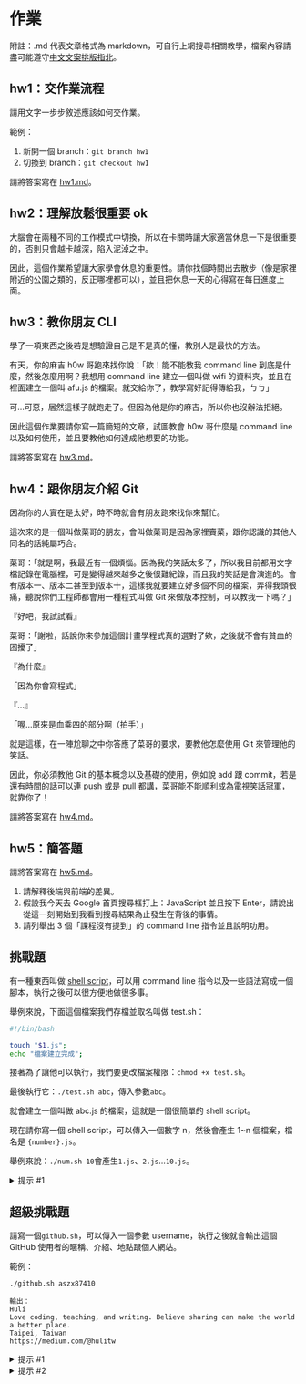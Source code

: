 # 作業

附註：.md 代表文章格式為 markdown，可自行上網搜尋相關教學，檔案內容請盡可能遵守[中文文案排版指北](https://github.com/sparanoid/chinese-copywriting-guidelines)。

## hw1：交作業流程

請用文字一步步敘述應該如何交作業。

範例：

1. 新開一個 branch：`git branch hw1`
2. 切換到 branch：`git checkout hw1`

請將答案寫在 [hw1.md](hw1.md)。

## hw2：理解放鬆很重要 ok

大腦會在兩種不同的工作模式中切換，所以在卡關時讓大家適當休息一下是很重要的，否則只會越卡越深，陷入泥淖之中。

因此，這個作業希望讓大家學會休息的重要性。請你找個時間出去散步（像是家裡附近的公園之類的，反正哪裡都可以），並且把休息一天的心得寫在每日進度上面。

## hw3：教你朋友 CLI

學了一項東西之後若是想驗證自己是不是真的懂，教別人是最快的方法。

有天，你的麻吉 h0w 哥跑來找你說：「欸！能不能教我 command line 到底是什麼，然後怎麼用啊？我想用 command line 建立一個叫做 wifi 的資料夾，並且在裡面建立一個叫 afu.js 的檔案。就交給你了，教學寫好記得傳給我，ㄅㄅ」

可...可惡，居然這樣子就跑走了。但因為他是你的麻吉，所以你也沒辦法拒絕。

因此這個作業要請你寫一篇簡短的文章，試圖教會 h0w 哥什麼是 command line 以及如何使用，並且要教他如何達成他想要的功能。

請將答案寫在 [hw3.md](hw3.md)。

## hw4：跟你朋友介紹 Git

因為你的人實在是太好，時不時就會有朋友跑來找你來幫忙。

這次來的是一個叫做菜哥的朋友，會叫做菜哥是因為家裡賣菜，跟你認識的其他人同名的話純屬巧合。

菜哥：「就是啊，我最近有一個煩惱。因為我的笑話太多了，所以我目前都用文字檔記錄在電腦裡，可是變得越來越多之後很難紀錄，而且我的笑話是會演進的。會有版本一、版本二甚至到版本十，這樣我就要建立好多個不同的檔案，弄得我頭很痛，聽說你們工程師都會用一種程式叫做 Git 來做版本控制，可以教我一下嗎？」

『好吧，我試試看』

菜哥：「謝啦，話說你來參加這個計畫學程式真的選對了欸，之後就不會有貧血的困擾了」

『為什麼』

「因為你會寫程式」

『...』

「喔...原來是血乘四的部分啊（拍手）」

就是這樣，在一陣尬聊之中你答應了菜哥的要求，要教他怎麼使用 Git 來管理他的笑話。

因此，你必須教他 Git 的基本概念以及基礎的使用，例如說 add 跟 commit，若是還有時間的話可以連 push 或是 pull 都講，菜哥能不能順利成為電視笑話冠軍，就靠你了！

請將答案寫在 [hw4.md](hw4.md)。

## hw5：簡答題
請將答案寫在 [hw5.md](hw5.md)。

1. 請解釋後端與前端的差異。
2. 假設我今天去 Google 首頁搜尋框打上：JavaScript 並且按下 Enter，請說出從這一刻開始到我看到搜尋結果為止發生在背後的事情。
3. 請列舉出 3 個「課程沒有提到」的 command line 指令並且說明功用。

## 挑戰題

有一種東西叫做 [shell script](http://linux.vbird.org/linux_basic/0340bashshell-scripts.php)，可以用 command line 指令以及一些語法寫成一個腳本，執行之後可以很方便地做很多事。

舉例來說，下面這個檔案我們存檔並取名叫做 test.sh：

``` bash
#!/bin/bash

touch "$1.js";
echo "檔案建立完成";
```

接著為了讓他可以執行，我們要更改檔案權限：`chmod +x test.sh`。

最後執行它：`./test.sh abc`，傳入參數`abc`。

就會建立一個叫做 abc.js 的檔案，這就是一個很簡單的 shell script。

現在請你寫一個 shell script，可以傳入一個數字 n，然後會產生 1~n 個檔案，檔名是 `{number}.js`。

舉例來說：`./num.sh 10`會產生`1.js`、`2.js`...`10.js`。

<details>
  <summary>提示 #1</summary>
  去找找看怎麼在 shell script 裡面寫迴圈吧！
</details>

## 超級挑戰題

請寫一個`github.sh`，可以傳入一個參數 username，執行之後就會輸出這個 GitHub 使用者的暱稱、介紹、地點跟個人網站。

範例：

```
./github.sh aszx87410

輸出：
Huli
Love coding, teaching, and writing. Believe sharing can make the world a better place.
Taipei, Taiwan
https://medium.com/@hulitw
```

<details>
  <summary>提示 #1</summary>
  你知道嗎？用這個網址可以取得使用者的資料：https://api.github.com/users/aszx87410
</details>

<details>
  <summary>提示 #2</summary>
  cut, grep, sed, awk 這些指令都是字串處理的好夥伴
</details>
